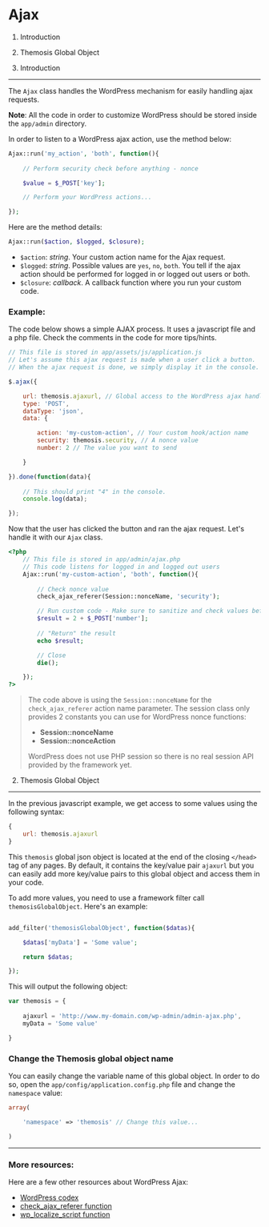 Ajax
====

1. Introduction
2. Themosis Global Object

1. Introduction
---------------

The `Ajax` class handles the WordPress mechanism for easily handling ajax requests.

**Note**: All the code in order to customize WordPress should be stored inside the `app/admin` directory.

In order to listen to a WordPress ajax action, use the method below:

```php
Ajax::run('my_action', 'both', function(){
	
	// Perform security check before anything - nonce

	$value = $_POST['key'];

	// Perform your WordPress actions...

});
```

Here are the method details:
```php
Ajax::run($action, $logged, $closure);
```

* `$action`: _string_. Your custom action name for the Ajax request.
* `$logged`: _string_. Possible values are `yes`, `no`, `both`. You tell if the ajax action should be performed for logged in or logged out users or both.
* `$closure`: _callback_. A callback function where you run your custom code.

### Example:
The code below shows a simple AJAX process. It uses a javascript file and a php file. Check the comments in the code for more tips/hints.

```js
// This file is stored in app/assets/js/application.js
// Let's assume this ajax request is made when a user click a button.
// When the ajax request is done, we simply display it in the console.

$.ajax({

    url: themosis.ajaxurl, // Global access to the WordPress ajax handler file
    type: 'POST',
    dataType: 'json',
    data: {

        action: 'my-custom-action', // Your custom hook/action name
        security: themosis.security, // A nonce value
        number: 2 // The value you want to send

    }

}).done(function(data){
	
	// This should print "4" in the console.
	console.log(data);

});
```

Now that the user has clicked the button and ran the ajax request. Let's handle it with our `Ajax` class.

```php
<?php
	// This file is stored in app/admin/ajax.php
	// This code listens for logged in and logged out users
	Ajax::run('my-custom-action', 'both', function(){
		
		// Check nonce value
		check_ajax_referer(Session::nonceName, 'security');

		// Run custom code - Make sure to sanitize and check values before
		$result = 2 + $_POST['number'];
		
		// "Return" the result
		echo $result;

		// Close
		die();

	});
?>
```
> The code above is using the `Session::nonceName` for the `check_ajax_referer` action name parameter. The session class only provides 2 constants you can use for WordPress nonce functions:
> 
> - **Session::nonceName**
> - **Session::nonceAction**
> 
> WordPress does not use PHP session so there is no real session API provided by the framework yet.

2. Themosis Global Object
-------------------------

In the previous javascript example, we get access to some values using the following syntax:

```js
{
	url: themosis.ajaxurl
}
```

This `themosis` global json object is located at the end of the closing `</head>` tag of any pages. By default, it contains the key/value pair `ajaxurl` but you can easily add more key/value pairs to this global object and access them in your code. 

To add more values, you need to use a framework filter call `themosisGlobalObject`. Here's an example:

```php

add_filter('themosisGlobalObject', function($datas){

	$datas['myData'] = 'Some value';

	return $datas;

});
```

This will output the following object:

```js
var themosis = {
	
	ajaxurl = 'http://www.my-domain.com/wp-admin/admin-ajax.php',
	myData = 'Some value'

}
```

### Change the Themosis global object name

You can easily change the variable name of this global object. In order to do so, open the `app/config/application.config.php` file and change the `namespace` value:

```php
array(

	'namespace' => 'themosis' // Change this value...

)
```

***

### More resources:

Here are a few other resources about WordPress Ajax:

* [WordPress codex](http://codex.wordpress.org/AJAX)
* [check\_ajax\_referer function](https://codex.wordpress.org/Function_Reference/check_ajax_referer)
* [wp\_localize\_script function](http://codex.wordpress.org/Function_Reference/wp_localize_script)